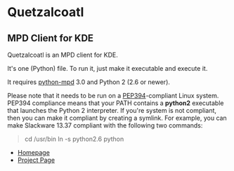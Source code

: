 # Quetzalcoatl

## MPD Client for KDE

Quetzalcoatl is an MPD client for KDE.

It's one (Python) file. To run it, just make it executable and execute it.

It requires [python-mpd](http://jatreuman.indefero.net/p/python-mpd/) 3.0 and Python 2 (2.6 or newer).

Please note that it needs to be run on a [PEP394](http://www.python.org/dev/peps/pep-0394/)-compliant Linux system. PEP394 compliance means that your PATH contains a **python2** executable that launches the Python 2 interpreter. If you're system is not compliant, then you can make it compliant by creating a symlink. For example, you can make Slackware 13.37 compliant with the following two commands:

> cd /usr/bin
> ln -s python2.6 python

* [Homepage](http://duganchen.ca/project/software-development/quetzalcoatl-mpd-client)
* [Project Page](https://github.com/duganchen/quetzalcoatl/)
